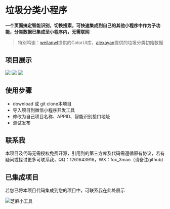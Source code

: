 ﻿# 垃圾分类小程序

**一个页面搞定智能识别，切换搜索，可快速集成到自己的其他小程序中作为子功能，分类数据已集成至小程序内，无需联网**

> 特别鸣谢：[weilanwl](https://github.com/weilanwl/ColorUI "weilanwl")提供的ColorUI库，[alexayan](https://github.com/alexayan/garbage-classification-data "alexayan")提供的垃圾分类初始数据

## 项目展示
[![](https://github.com/MagicLon/garbage_collection/images/1.jpg)](https://github.com/MagicLon/garbage_collection "垃圾分类投放指导") ![](https://github.com/MagicLon/garbage_collection/images/a.jpg) ![](https://github.com/MagicLon/garbage_collection/images/b.jpg)

## 使用步骤
* download 或 git clone本项目
* 导入项目到微信小程序开发工具
* 修改为自己项目名称、APPID、智能识别接口地址
* 测试发布

## 联系我
本项目及代码无需授权免费开源，引用到的第三方库及代码需遵循原有协议，若有疑问或探讨更多可联系我，QQ：1261643916，WX：fox_3man（请备注github）

## 已集成项目
若您已将本项目代码集成到您的项目中，可联系我在此处展示

![芝麻小工具](https://github.com/MagicLon/garbage_collection/images/p1.jpg)
